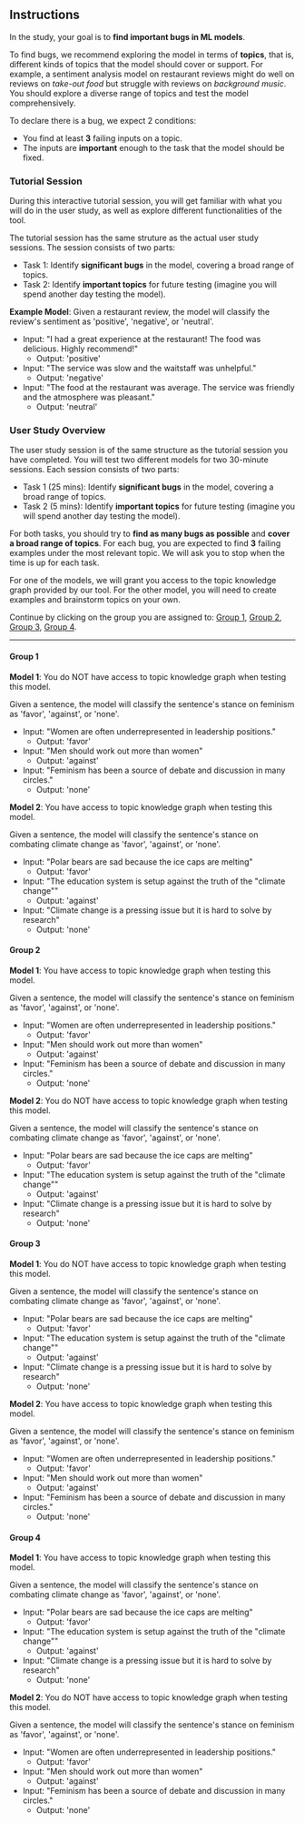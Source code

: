 ## Instructions

In the study, your goal is to **find important bugs in ML models**.

To find bugs, we recommend exploring the model in terms of **topics**, that is, different kinds of topics that the model should cover or support. For example, a sentiment analysis model on restaurant reviews might do well on reviews on *take-out food* but struggle with reviews on *background music*. You should explore a diverse range of topics and test the model comprehensively.

To declare there is a bug, we expect 2 conditions:
- You find at least **3** failing inputs on a topic.
- The inputs are **important** enough to the task that the model should be fixed. 

### Tutorial Session

During this interactive tutorial session, you will get familiar with what you will do in the user study, as well as explore different functionalities of the tool.

The tutorial session has the same struture as the actual user study sessions. The session consists of two parts:
- Task 1: Identify **significant bugs** in the model, covering a broad range of topics.
- Task 2: Identify **important topics** for future testing (imagine you will spend another day testing the model).


**Example Model**: Given a restaurant review, the model will classify the review's sentiment as 'positive', 'negative', or 'neutral'.

- Input: "I had a great experience at the restaurant! The food was delicious. Highly recommend!"
    - Output: 'positive'
- Input: "The service was slow and the waitstaff was unhelpful."
    - Output: 'negative'
- Input: "The food at the restaurant was average. The service was friendly and the atmosphere was pleasant."
    - Output: 'neutral'

### User Study Overview

The user study session is of the same structure as the tutorial session you have completed. You will test two different models for two 30-minute sessions. Each session consists of two parts:
- Task 1 (25 mins): Identify **significant bugs** in the model, covering a broad range of topics.
- Task 2 (5 mins): Identify **important topics** for future testing (imagine you will spend another day testing the model).

For both tasks, you should try to **find as many bugs as possible** and **cover a broad range of topics**. For each bug, you are expected to find **3** failing examples under the most relevant topic.
We will ask you to stop when the time is up for each task. 

For one of the models, we will grant you access to the topic knowledge graph provided by our tool. For the other model, you will need to create examples and brainstorm topics on your own.

Continue by clicking on the group you are assigned to:
[Group 1](#group-1),
[Group 2](#group-2),
[Group 3](#group-3),
[Group 4](#group-4).

---

#### Group 1

**Model 1**:
You do NOT have access to topic knowledge graph when testing this model.

Given a sentence, the model will classify the sentence's stance on feminism as 'favor', 'against', or 'none'.

- Input: "Women are often underrepresented in leadership positions."
    - Output: 'favor'
- Input: "Men should work out more than women"
    - Output: 'against'
- Input: "Feminism has been a source of debate and discussion in many circles."
    - Output: 'none'

**Model 2**:
You have access to topic knowledge graph when testing this model.

Given a sentence, the model will classify the sentence's stance on combating climate change as 'favor', 'against', or 'none'.

- Input: "Polar bears are sad because the ice caps are melting"
    - Output: 'favor'
- Input: "The education system is setup against the truth of the "climate change""
    - Output: 'against'
- Input: "Climate change is a pressing issue but it is hard to solve by research"
    - Output: 'none'


#### Group 2

**Model 1**:
You have access to topic knowledge graph when testing this model.

Given a sentence, the model will classify the sentence's stance on feminism as 'favor', 'against', or 'none'.

- Input: "Women are often underrepresented in leadership positions."
    - Output: 'favor'
- Input: "Men should work out more than women"
    - Output: 'against'
- Input: "Feminism has been a source of debate and discussion in many circles."
    - Output: 'none'

**Model 2**:
You do NOT have access to topic knowledge graph when testing this model.

Given a sentence, the model will classify the sentence's stance on combating climate change as 'favor', 'against', or 'none'.

- Input: "Polar bears are sad because the ice caps are melting"
    - Output: 'favor'
- Input: "The education system is setup against the truth of the "climate change""
    - Output: 'against'
- Input: "Climate change is a pressing issue but it is hard to solve by research"
    - Output: 'none'

#### Group 3

**Model 1**:
You do NOT have access to topic knowledge graph when testing this model.

Given a sentence, the model will classify the sentence's stance on combating climate change as 'favor', 'against', or 'none'.

- Input: "Polar bears are sad because the ice caps are melting"
    - Output: 'favor'
- Input: "The education system is setup against the truth of the "climate change""
    - Output: 'against'
- Input: "Climate change is a pressing issue but it is hard to solve by research"
    - Output: 'none'

**Model 2**:
You have access to topic knowledge graph when testing this model.

Given a sentence, the model will classify the sentence's stance on feminism as 'favor', 'against', or 'none'.

- Input: "Women are often underrepresented in leadership positions."
    - Output: 'favor'
- Input: "Men should work out more than women"
    - Output: 'against'
- Input: "Feminism has been a source of debate and discussion in many circles."
    - Output: 'none'


#### Group 4

**Model 1**:
You have access to topic knowledge graph when testing this model.

Given a sentence, the model will classify the sentence's stance on combating climate change as 'favor', 'against', or 'none'.

- Input: "Polar bears are sad because the ice caps are melting"
    - Output: 'favor'
- Input: "The education system is setup against the truth of the "climate change""
    - Output: 'against'
- Input: "Climate change is a pressing issue but it is hard to solve by research"
    - Output: 'none'

**Model 2**:
You do NOT have access to topic knowledge graph when testing this model.

Given a sentence, the model will classify the sentence's stance on feminism as 'favor', 'against', or 'none'.

- Input: "Women are often underrepresented in leadership positions."
    - Output: 'favor'
- Input: "Men should work out more than women"
    - Output: 'against'
- Input: "Feminism has been a source of debate and discussion in many circles."
    - Output: 'none'
